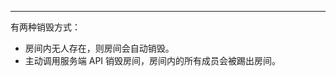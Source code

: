 <Title>IM 如何销毁房间？</Title>



- - -

有两种销毁方式：

- 房间内无人存在，则房间会自动销毁。
- 主动调用服务端 API 销毁房间，房间内的所有成员会被踢出房间。
